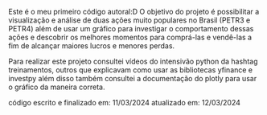 Este é o meu primeiro código autoral:D
O objetivo do projeto é possibilitar a visualização e análise de duas ações muito populares no Brasil (PETR3 e PETR4) além de usar um gráfico para investigar o comportamento dessas ações e descobrir os melhores momentos para comprá-las e vendê-las a fim de alcançar maiores lucros e menores perdas.

Para realizar este projeto consultei vídeos do intensivão python da hashtag treinamentos, outros que explicavam como usar as bibliotecas yfinance e investpy além disso também consultei a documentação do plotly para usar o gráfico da maneira correta.

código escrito e finalizado em: 11/03/2024
atualizado em: 12/03/2024


